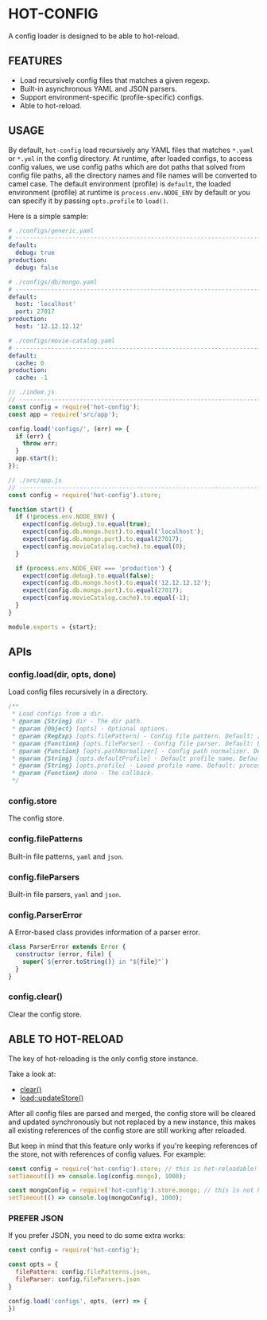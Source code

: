 # HOT-CONFIG

A config loader is designed to be able to hot-reload.

## FEATURES

* Load recursively config files that matches a given regexp.
* Built-in asynchronous YAML and JSON parsers.
* Support environment-specific (profile-specific) configs.
* Able to hot-reload.

## USAGE

By default, `hot-config` load recursively any YAML files that matches `*.yaml` or `*.yml` in the
config directory. At runtime, after loaded configs, to access config values, we use config paths which are dot paths that solved from config file paths, all the directory names and file names will be converted to camel case. The default environment (profile) is `default`, the loaded environment (profile) at runtime is `process.env.NODE_ENV` by default or you can specify it by passing `opts.profile` to `load()`.

Here is a simple sample:

```yaml
# ./configs/generic.yaml
# ------------------------------------------------------------------------------
default:
  debug: true
production:
  debug: false
```

```yaml
# ./configs/db/mongo.yaml
# ------------------------------------------------------------------------------
default:
  host: 'localhost'
  port: 27017
production:
  host: '12.12.12.12'
```

```yaml
# ./configs/movie-catalog.yaml
# ------------------------------------------------------------------------------
default:
  cache: 0
production:
  cache: -1
```

```javascript
// ./index.js
// ----------------------------------------------------------------------------- 
const config = require('hot-config');
const app = require('src/app');

config.load('configs/', (err) => {
  if (err) {
    throw err;
  }
  app.start();
});
```

```javascript
// ./src/app.js
// -----------------------------------------------------------------------------
const config = require('hot-config').store;

function start() {
  if (!process.env.NODE_ENV) {
    expect(config.debug).to.equal(true);
    expect(config.db.mongo.host).to.equal('localhost');
    expect(config.db.mongo.port).to.equal(27017);
    expect(config.movieCatalog.cache).to.equal(0);
  }

  if (process.env.NODE_ENV === 'production') {
    expect(config.debug).to.equal(false);
    expect(config.db.mongo.host).to.equal('12.12.12.12');
    expect(config.db.mongo.port).to.equal(27017);
    expect(config.movieCatalog.cache).to.equal(-1);
  }
}

module.exports = {start};
```

## APIs

### config.load(dir, opts, done)

Load config files recursively in a directory.

```javascript
/** 
 * Load configs from a dir.
 * @param {String} dir - The dir path.
 * @param {Object} [opts] - Optional options.
 * @param {RegExp} [opts.filePattern] - Config file pattern. Default: /^.*\.(yaml|yml)$/
 * @param {Function} [opts.fileParser] - Config file parser. Default: Built-in YAML parser.
 * @param {Function} [opts.pathNormalizer] - Config path normalizer. Default: lodash.camelCase
 * @param {String} [opts.defaultProfile] - Default profile name. Default: 'default'
 * @param {String} [opts.profile] - Loaed profile name. Default: process.env.NODE_ENV
 * @param {Function} done - The callback.
 */
```

### config.store

The config store.

### config.filePatterns

Built-in file patterns, `yaml` and `json`.

### config.fileParsers

Built-in file parsers, `yaml` and `json`.

### config.ParserError

A Error-based class provides information of a parser error.

```javascript
class ParserError extends Error {
  constructor (error, file) {
    super(`${error.toString()} in "${file}"`)
  }
}
```

### config.clear()

Clear the config store.


## ABLE TO HOT-RELOAD

The key of hot-reloading is the only config store instance.

Take a look at:

* [clear()](src/index.js#L90)
* [load::updateStore()](src/index.js#L173)

After all config files are parsed and merged, the config store will be cleared and updated synchronously but not replaced by a new instance, this makes all existing references of the config store are still working after reloaded.

But keep in mind that this feature only works if you're keeping references of the store, not with references of config values. For example:

```javascript
const config = require('hot-config').store; // this is hot-reloadable!
setTimeout(() => console.log(config.mongo), 1000);

const mongoConfig = require('hot-config').store.mongo; // this is not hot-reloadable!
setTimeout(() => console.log(mongoConfig), 1000);
```

### PREFER JSON

If you prefer JSON, you need to do some extra works:

```javascript
const config = require('hot-config');

const opts = {
  filePattern: config.filePatterns.json,
  fileParser: config.fileParsers.json
}

config.load('configs', opts, (err) => {
})
```
